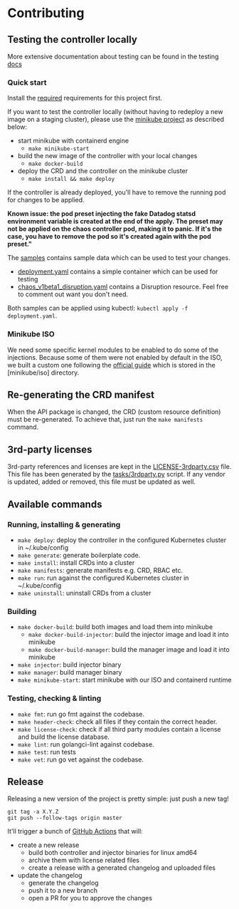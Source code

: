 # Contributing

## Testing the controller locally

More extensive documentation about testing can be found in the testing [docs](docs/testing.md)

### Quick start

Install the [required](docs/testing.md#requirements) requirements for this project first.

If you want to test the controller locally (without having to redeploy a new image on a staging cluster), please use the [minikube project](https://kubernetes.io/docs/setup/learning-environment/minikube/) as described below:

* start minikube with containerd engine
  * `make minikube-start`
* build the new image of the controller with your local changes
  * `make docker-build`
* deploy the CRD and the controller on the minikube cluster
  * `make install && make deploy`

If the controller is already deployed, you'll have to remove the running pod for changes to be applied.

**Known issue: the pod preset injecting the fake Datadog statsd environment variable is created at the end of the apply. The preset may not be applied on the chaos controller pod, making it to panic. If it's the case, you have to remove the pod so it's created again with the pod preset."**

The [samples](config/samples) contains sample data which can be used to test your changes.

* [deployment.yaml](config/samples/deployment.yaml) contains a simple container which can be used for testing
* [chaos_v1beta1_disruption.yaml](config/samples/chaos_v1beta1_disruption.yaml) contains a Disruption resource. Feel free to comment out want you don't need.

Both samples can be applied using kubectl: `kubectl apply -f deployment.yaml`.

### Minikube ISO

We need some specific kernel modules to be enabled to do some of the injections. Because some of them were not enabled by default in the ISO, we built a custom one following the [official guide](https://minikube.sigs.k8s.io/docs/contributing/iso/) which is stored in the [minikube/iso] directory.

## Re-generating the CRD manifest

When the API package is changed, the CRD (custom resource definition) must be re-generated. To achieve that, just run the `make manifests` command.

## 3rd-party licenses

3rd-party references and licenses are kept in the [LICENSE-3rdparty.csv](LICENSE-3rdparty.csv) file. This file has been generated by the [tasks/3rdparty.py](tasks/3rdparty.py) script. If any vendor is updated, added or removed, this file must be updated as well.

## Available commands

### Running, installing & generating

* `make deploy`: deploy the controller in the configured Kubernetes cluster in ~/.kube/config
* `make generate`: generate boilerplate code.
* `make install`: install CRDs into a cluster
* `make manifests`: generate manifests e.g. CRD, RBAC etc.
* `make run`: run against the configured Kubernetes cluster in ~/.kube/config
* `make uninstall`: uninstall CRDs from a cluster

### Building

* `make docker-build`: build both images and load them into minikube
  * `make docker-build-injector`: build the injector image and load it into minikube
  * `make docker-build-manager`: build the manager image and load it into minikube
* `make injector`: build injector binary
* `make manager`: build manager binary
* `make minikube-start`: start minikube with our ISO and containerd runtime

### Testing, checking & linting

* `make fmt`: run go fmt against the codebase.
* `make header-check`: check all files if they contain the correct header.
* `make license-check`: check if all third party modules contain a license and build the license database.
* `make lint`: run golangci-lint against codebase.
* `make test`: run tests
* `make vet`: run go vet against the codebase.

## Release

Releasing a new version of the project is pretty simple: just push a new tag!

```
git tag -a X.Y.Z
git push --follow-tags origin master
```

It'll trigger a bunch of [GitHub Actions](https://github.com/DataDog/chaos-controller/blob/master/.github/workflows/release.yml) that will:

* create a new release
  * build both controller and injector binaries for linux amd64
  * archive them with license related files
  * create a release with a generated changelog and uploaded files
* update the changelog
  * generate the changelog
  * push it to a new branch
  * open a PR for you to approve the changes
